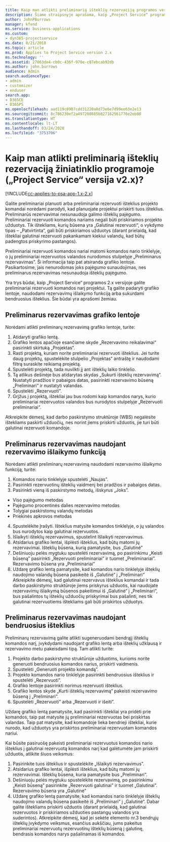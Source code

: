 ```yaml
---
title: Kaip man atlikti preliminarią išteklių rezervaciją programos versijoje 2.x?
description: Šiame straipsnyje aprašoma, kaip „Project Service“ programoje preliminariai rezervuoti komandos narius.
author: JohnPBurrows
manager: kfend
ms.service: business-applications
ms.custom:
- dyn365-projectservice
ms.date: 8/21/2018
ms.topic: article
ms.prod: Applies to Project Service version 2.x
ms.technology: ''
ms.assetid: 27063de4-cb0c-436f-970e-c87ebcab92db
ms.author: john.burrows
audience: Admin
search.audienceType:
- admin
- customizer
- enduser
search.app:
- D365CE
- D365PS
ms.openlocfilehash: aad119c0907cdd31220a0d73e6e7d99ee63e2e13
ms.sourcegitcommit: 8c786230ef2a497280885b827162561776e2eb00
ms.translationtype: HT
ms.contentlocale: lt-LT
ms.lasthandoff: 03/24/2020
ms.locfileid: "3753706"
---
```

# <a name="how-do-i-soft-book-resources-in-the-web-app-project-service-app-v2x"></a>Kaip man atlikti preliminarią išteklių rezervaciją žiniatinklio programoje („Project Service“ versija v2.x)?

[!INCLUDE[cc-applies-to-psa-app-1.x-2.x](../includes/cc-applies-to-psa-app-1x-2x.md)]

Galite preliminariai planuoti arba preliminariai rezervuoti išteklius projekto komandai norėdami parodyti, kad planuojate projektui priskirti tuos išteklius. Preliminarūs rezervavimai nesunaudoja galimo išteklių pajėgumo. Preliminariai rezervuoti komandos nariams negali būti priskiriamos projekto užduotys. Tik ištekliams, kurių būsena yra „Galutinai rezervuoti“, o vykdymo tipas – „Patvirtinta“, gali būti priskiriamos užduotys (darant prielaidą, kad ištekliai galutinai rezervuoti pakankamam kiekiui valandų, kad būtų padengtos priskyrimo pastangos).

Preliminariai rezervuoti komandos nariai matomi komandos nario tinklelyje, o jų preliminariai rezervuotos valandos nurodomos stulpelyje „Preliminarus rezervavimas”. Ši informacija taip pat atsiranda grafiko lentoje. Pasikartosime, jais nenurodomas joks pajėgumo sunaudojimas, nes preliminarus rezervavimas nesunaudoja išteklių pajėgumo.

Yra trys būdai, kaip „Project Service“ programos 2.x versijoje galite preliminariai rezervuoti komandos narį projektui. Tą galite padaryti grafiko lentoje, naudodami rezervavimų išlaikymo funkciją arba sukurdami bendruosius išteklius. Šie būdai yra aprašomi žemiau.

## <a name="soft-book-with-the-schedule-board"></a>Preliminarus rezervavimas grafiko lentoje

Norėdami atlikti preliminarų rezervavimą grafiko lentoje, turite: 
1. Atidaryti grafiko lentą.
2. Grafiko lentos apačioje esančiame skyde „Rezervavimo reikalavimai“ pasirinkti skirtuką „Projektas“.
3. Rasti projektą, kuriam norite preliminariai rezervuoti išteklius. Jei turite daug projektų, spustelėkite stulpelio „Projektas“ antraštę ir naudodami filtrą suraskite reikiamą projektą.
4. Spustelėti projektą, tada nuvilkti jį ant išteklių laiko tinklelio.
5. Tą atlikus dešinėje bus atidarytas skydas „Sukurti išteklių rezervavimą“. Nustatyti pradžios ir pabaigos datas, pasirinkti rezervavimo būseną „Preliminari“ ir nustatyti valandas. 
6. Spustelėti „Rezervuoti”.
7. Grįžus į projektą, ištekliai jau bus rodomi kaip komandos narys, kurio preliminariai rezervuotos valandos bus nurodytos stulpelyje „Rezervuoti preliminariai“.

Atkreipkite dėmesį, kad darbo paskirstymo struktūroje (WBS) negalėsite ištekliams paskirti užduočių, nes norint jiems priskirti užduotis, jie turi būti galutinai rezervuoti komandoje.

## <a name="soft-book-using-the-maintain-bookings-feature"></a>Preliminarus rezervavimas naudojant rezervavimo išlaikymo funkciją

Norėdami atlikti preliminarų rezervavimą naudodami rezervavimo išlaikymo funkciją, turite:
1. Komandos nario tinklelyje spustelėti „Naujas”.
2. Pasirinkti rezervuotinų išteklių vaidmenį bei pradžios ir pabaigos datas.
3. Pasirinkti vieną iš paskirstymo metodų, išskyrus „Joks”.
- Viso pajėgumo metodas
- Pajėgumo procentinės dalies rezervavimo metodas
- Tolygiai paskirstomų valandų metodas
- Priekinės apkrovos metodas
4. Spustelėkite Įrašyti. Išteklius matysite komandos tinklelyje, o jų valandos bus nurodytos kaip galutinai rezervuotos.
5. Išlaikyti išteklių rezervavimus, spustelint Išlaikyti rezervavimus.
6. Atsidarius grafiko lentai, išplėsti išteklius, kad būtų matomi jų rezervavimai. Išteklių būsena, kurią pamatysite, bus „Galutinė”
7. Dešiniuoju pelės mygtuku spustelėti rezervavimą, po pasirinkimu „Keisti būseną” pasirinkti „Rezervuoti preliminariai” ir tuomet „Preliminariai”. Rezervavimo būsena yra „Preliminariai”
8. Uždarę grafiko lentą pamatysite, kad komandos nario tinklelyje išteklių naudojimo valandų būsena pasikeitė iš „Galutinė“ į „Preliminari“
Atkreipkite dėmesį, kad galutinai rezervavus išteklius komandai ir tada darbo paskirstymo struktūroje jiems priskyrus užduotis, kai naudojate rezervavimų išlaikymą būsenos pakeitimui iš „Galutinė“ į „Preliminari“, bus pašalintos tų išteklių užduočių priskyrimai bus pašalinti, nes tik galutinai rezervuotiems ištekliams gali būti priskirtos užduotys.

## <a name="soft-book-by-creating-a-generic-resource"></a>Preliminarus rezervavimas naudojant bendruosius išteklius

Preliminarų rezervavimą galite atlikti sugeneruodami bendrąjį išteklių komandos narį, įvykdydami naudojant grafiko lentą arba išteklių užklausą ir rezervavimo metu pakeisdami tipą.
Tam atlikti turite:

1. Projekto darbo paskirstymo struktūroje užduotims, kurioms norite generuoti bendruosius komandos narius, priskirti vaidmenis.
2. Spustelėti „Generuoti projekto komandą”.
3. Projekto komandos nario tinklelyje pasirinkti bendruosius išteklius ir spustelėti „Rezervuoti”.
4. Grafiko lentoje pasirinkti norimus rezervuoti išteklius.
5. Grafiko lentos skyde „Kurti išteklių rezervavimą“ pakeisti rezervavimo būseną į „Preliminari“.
6. Spustelėti „Rezervuoti” arba „Rezervuoti ir išeiti”.

Uždarę grafiko lentą pamatysite, kad pasirinkti ištekliai yra pridėti prie komandos, taip pat matysite jų preliminariai rezervuotas bei priskirtas valandas. Taip pat matysite, kad komandoje lieka bendrieji ištekliai, kurie nurodo, kad užduotys yra priskirtos preliminariai rezervuotam komandos nariui.

Kai būsite pasiruošę pakeisti preliminariai rezervuotus komandos nario išteklius į galutinai rezervuotą komandos narį kad galėtumėte jam priskirti užduotis, atlikite šiuos veiksmus:

1. Pasirinkite tuos išteklius ir spustelėkite „Išlaikyti rezervavimus”.
2. Atsidarius grafiko lentai, išplėsti išteklius, kad būtų matomi jų rezervavimai. Išteklių būsena, kuria pamatysite bus „Preliminari“.
3. Dešiniuoju pelės mygtuku spustelėkite rezervavimą, po pasirinkimu „Keisti būseną” pasirinkite „Rezervuoti galutinai” ir tuomet „Galutinai”. Rezervavimo būsena yra „Galutinė”
4. Uždarę grafiko lentą pamatysite, kad komandos nario tinklelyje išteklių naudojimo valandų būsena pasikeitė iš „Preliminari“ į „Galutinė“. Dabar galite ištekliams priskirti užduotis (darant prielaidą, kad galutinai rezervuotos ir priskiriamos užduoties pastangų valandos yra suderintos). Atkreipkite dėmesį, kad jei sekėte elemento nr.3 bendrųjų išteklių įvykdymo veiksmus, esančius aukščiau, jums pakeitus preliminariai rezervuotų rezervuotinų išteklių būseną į galutinę, bendrasis komandos narys pašalinamas iš komandos.
